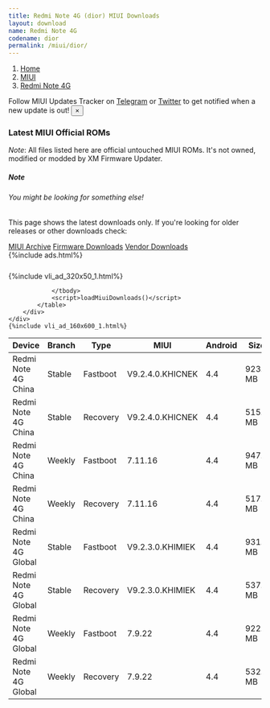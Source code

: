 ```yaml
---
title: Redmi Note 4G (dior) MIUI Downloads
layout: download
name: Redmi Note 4G
codename: dior
permalink: /miui/dior/
---
```

<nav aria-label="breadcrumb">
    <ol class="breadcrumb">
        <li class="breadcrumb-item"><a href="/">Home</a></li>
        <li class="breadcrumb-item"><a href="/miui/">MIUI</a></li>
        <li class="breadcrumb-item active" aria-current="page"><a href="/miui/dior/">Redmi Note 4G</a></li>
    </ol>
</nav>
<div class="alert alert-primary alert-dismissible fade show" role="alert">
    Follow MIUI Updates Tracker on <a href="https://t.me/MIUIUpdatesTracker" class="alert-link">Telegram</a>
     or <a href="https://twitter.com/MiFwUpdater" class="alert-link">Twitter</a> to get notified when a new update is out!
    <button type="button" class="close" data-dismiss="alert" aria-label="Close">
        <span aria-hidden="true">&times;</span>
    </button>
</div>

### Latest MIUI Official ROMs
*Note*: All files listed here are official untouched MIUI ROMs. It's not owned, modified or modded by XM Firmware Updater.
<div class="card">
  <div class="card-body">
    <h5 class="card-title">Note</h5>
    <h6 class="card-subtitle mb-2 text-muted">You might be looking for something else!</h6>
    <p class="card-text">This page shows the latest downloads only.
     If you're looking for older releases or other downloads check:</p>
    <a href="/archive/miui/dior/" class="card-link">MIUI Archive</a>
    <a href="/firmware/dior/" class="card-link">Firmware Downloads</a>
    <a href="/vendor/dior/" class="card-link">Vendor Downloads</a>
  </div>
</div>
{%include ads.html%}
<div class="row justify-content-center">
    <div class="col-10">
        <div class="table-responsive-md" style="margin-top: 25px;">
            {%include vli_ad_320x50_1.html%}
            <table id="miui" class="display dt-responsive nowrap compact table table-striped table-hover table-sm">
                <thead class="thead-dark">
                    <tr>
                        <th data-ref="device">Device</th>
                        <th data-ref="branch">Branch</th>
                        <th data-ref="type">Type</th>
                        <th data-ref="miui">MIUI</th>
                        <th data-ref="android">Android</th>
                        <th data-ref="size">Size</th>
                        <th data-ref="size">Date</th>
                        <th data-ref="link">Link</th>
                    </tr>
                </thead>
                <tbody>
                <tr><td>Redmi Note 4G China</td><td>Stable</td><td>Fastboot</td><td>V9.2.4.0.KHICNEK</td><td>4.4</td><td>923.8 MB</td><td>2018-09-07</td><td><a href="/miui/dior/stable/V9.2.4.0.KHICNEK/">Download</a></td></tr>
<tr><td>Redmi Note 4G China</td><td>Stable</td><td>Recovery</td><td>V9.2.4.0.KHICNEK</td><td>4.4</td><td>515.2 MB</td><td>2018-09-07</td><td><a href="/miui/dior/stable/V9.2.4.0.KHICNEK/">Download</a></td></tr>
<tr><td>Redmi Note 4G China</td><td>Weekly</td><td>Fastboot</td><td>7.11.16</td><td>4.4</td><td>947.9 MB</td><td>2018-09-07</td><td><a href="/miui/dior/weekly/7.11.16/">Download</a></td></tr>
<tr><td>Redmi Note 4G China</td><td>Weekly</td><td>Recovery</td><td>7.11.16</td><td>4.4</td><td>517.5 MB</td><td>2018-09-07</td><td><a href="/miui/dior/weekly/7.11.16/">Download</a></td></tr>
<tr><td>Redmi Note 4G Global</td><td>Stable</td><td>Fastboot</td><td>V9.2.3.0.KHIMIEK</td><td>4.4</td><td>931.1 MB</td><td>2018-09-07</td><td><a href="/miui/dior/stable/V9.2.3.0.KHIMIEK/">Download</a></td></tr>
<tr><td>Redmi Note 4G Global</td><td>Stable</td><td>Recovery</td><td>V9.2.3.0.KHIMIEK</td><td>4.4</td><td>537.2 MB</td><td>2018-09-07</td><td><a href="/miui/dior/stable/V9.2.3.0.KHIMIEK/">Download</a></td></tr>
<tr><td>Redmi Note 4G Global</td><td>Weekly</td><td>Fastboot</td><td>7.9.22</td><td>4.4</td><td>922.7 MB</td><td>2018-09-09</td><td><a href="/miui/dior/weekly/7.9.22/">Download</a></td></tr>
<tr><td>Redmi Note 4G Global</td><td>Weekly</td><td>Recovery</td><td>7.9.22</td><td>4.4</td><td>532.7 MB</td><td>2018-09-09</td><td><a href="/miui/dior/weekly/7.9.22/">Download</a></td></tr>

                </tbody>
                <script>loadMiuiDownloads()</script>
            </table>
        </div>
    </div>
    {%include vli_ad_160x600_1.html%}
</div>
